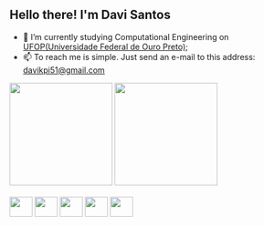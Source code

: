 ## Hello there! I'm Davi Santos 

- 🔭 I’m currently studying Computational Engineering on [UFOP(Universidade Federal de Ouro Preto)](https://ufop.br/); 
- 📫 To reach me is simple. Just send an e-mail to this address: davikpi51@gmail.com

<div>
  <img height="180cm" src="https://github-readme-stats.vercel.app/api?username=DaviOSDev&theme=dark&show_icons=true">
  <img height="180cm" src="https://github-readme-stats.vercel.app/api/top-langs/?username=DaviOSDev&theme=dark&langs_count=4&layout=compact">
</div>


<div style="display: inline_block"><br>
  <img height="35" align="center" width="40" src="https://cdn.jsdelivr.net/gh/devicons/devicon/icons/python/python-original.svg">
  <img height="35" align="center" width="40" src="https://cdn.jsdelivr.net/gh/devicons/devicon/icons/c/c-original.svg">
  <img height="35" align="center" width="40" src="https://cdn.jsdelivr.net/gh/devicons/devicon/icons/java/java-original.svg">
  <img height="35" align="center" width="40" src="https://cdn.jsdelivr.net/gh/devicons/devicon/icons/git/git-original.svg">
  <img height="35" align="center" width="40" src="https://cdn.jsdelivr.net/gh/devicons/devicon/icons/mysql/mysql-original.svg">
</div>
